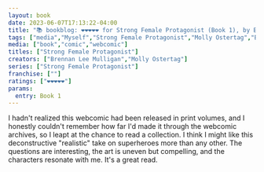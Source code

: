 ```yaml
---
layout: book
date: 2023-06-07T17:13:22-04:00
title: "📚 bookblog: ❤️❤️❤️❤️❤️ for Strong Female Protagonist (Book 1), by Brennan Lee Mulligan and Molly Ostertag"
tags: ["media","Myself","Strong Female Protagonist","Molly Ostertag","Brennan Lee Mulligan","superheroes","comics","webcomics"]
media: ["book","comic","webcomic"]
titles: ["Strong Female Protagonist"]
creators: ["Brennan Lee Mulligan","Molly Ostertag"]
series: ["Strong Female Protagonist"]
franchise: [""]
ratings: ["❤️❤️❤️❤️❤️"]
params:
  entry: Book 1
---
```

I hadn't realized this webcomic had been released in print volumes, and I honestly couldn't remember how far I'd made it through the webcomic archives, so I leapt at the chance to read a collection. I think I might like this deconstructive "realistic" take on superheroes more than any other. The questions are interesting, the art is uneven but compelling, and the characters resonate with me. It's a great read.

